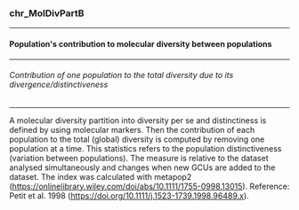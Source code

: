 ### chr_MolDivPartB



------
#### Population's contribution to molecular diversity between populations



------
###### Contribution of one population to the total diversity due to its divergence/distinctiveness



------
A molecular diversity partition into diversity per se and distinctiness is defined by using molecular markers. Then the contribution of each population to the total (global) diversity is computed by removing one population at a time. This statistics refers to the population distinctiveness (variation between populations). The measure is relative to the dataset analysed simultaneously and changes when new GCUs are added to the dataset. The index was calculated with metapop2 (https://onlinelibrary.wiley.com/doi/abs/10.1111/1755-0998.13015). Reference: Petit et al. 1998 (https://doi.org/10.1111/j.1523-1739.1998.96489.x).